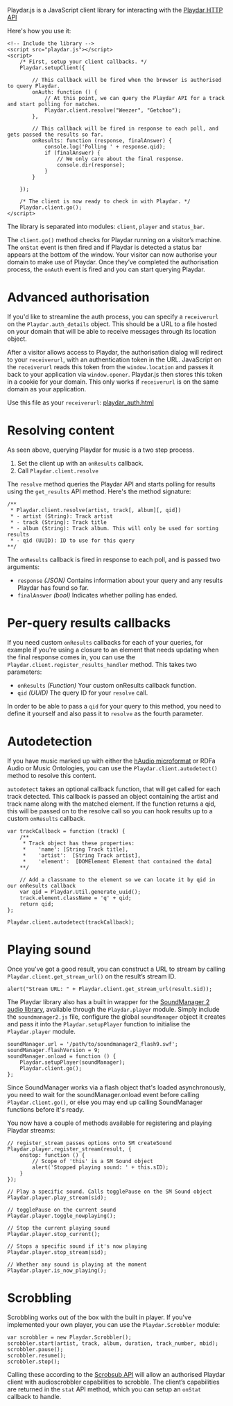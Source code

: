 Playdar.js is a JavaScript client library for interacting with the [Playdar HTTP API](http://www.playdar.org/api.html)

Here's how you use it:

    <!-- Include the library -->
    <script src="playdar.js"></script>
    <script>
        /* First, setup your client callbacks. */
        Playdar.setupClient({
            
            // This callback will be fired when the browser is authorised to query Playdar.
            onAuth: function () {
                // At this point, we can query the Playdar API for a track and start polling for matches.
                Playdar.client.resolve("Weezer", "Getchoo");
            },
            
            // This callback will be fired in response to each poll, and gets passed the results so far.
            onResults: function (response, finalAnswer) {
                console.log('Polling ' + response.qid);
                if (finalAnswer) {
                    // We only care about the final response.
                    console.dir(response);
                }
            }
            
        });
        
        /* The client is now ready to check in with Playdar. */
        Playdar.client.go();
    </script>

The library is separated into modules: `client`, `player` and `status_bar`.

The `client.go()` method checks for Playdar running on a visitor’s machine. The `onStat` event is then fired and if Playdar is detected a status bar appears at the bottom of the window. Your visitor can now authorise your domain to make use of Playdar. Once they’ve completed the authorisation process, the `onAuth` event is fired and you can start querying Playdar.

Advanced authorisation
======================

If you'd like to streamline the auth process, you can specify a `receiverurl` on the `Playdar.auth_details` object. This should be a URL to a file hosted on your domain that will be able to receive messages through its location object.

After a visitor allows access to Playdar, the authorisation dialog will redirect to your `receiverurl`, with an authentication token in the URL. JavaScript on the `receiverurl` reads this token from the `window.location` and passes it back to your application via `window.opener`. Playdar.js then stores this token in a cookie for your domain. This only works if `receiverurl` is on the same domain as your application.

Use this file as your `receiverurl`: [playdar_auth.html](http://www.playdarjs.org/playdar_auth.html)

Resolving content
=================

As seen above, querying Playdar for music is a two step process.

1. Set the client up with an `onResults` callback.
2. Call `Playdar.client.resolve`

The `resolve` method queries the Playdar API and starts polling for results using the `get_results` API method. Here's the method signature:

    /**
     * Playdar.client.resolve(artist, track[, album][, qid])
     * - artist (String): Track artist
     * - track (String): Track title
     * - album (String): Track album. This will only be used for sorting results
     * - qid (UUID): ID to use for this query
    **/

The `onResults` callback is fired in response to each poll, and is passed two arguments:

* `response` *(JSON)* Contains information about your query and any results Playdar has found so far.
* `finalAnswer` *(bool)* Indicates whether polling has ended.

Per-query results callbacks
===========================

If you need custom `onResults` callbacks for each of your queries, for example if you're using a closure to an element that needs updating when the final response comes in, you can use the `Playdar.client.register_results_handler` method. This takes two parameters:

* `onResults` *(Function)* Your custom onResults callback function.
* `qid` *(UUID)* The query ID for your `resolve` call.

In order to be able to pass a `qid` for your query to this method, you need to define it yourself and also pass it to `resolve` as the fourth parameter.

Autodetection
=============

If you have music marked up with either the [hAudio microformat](http://microformats.org/wiki/haudio) or RDFa Audio or Music Ontologies, you can use the `Playdar.client.autodetect()` method to resolve this content.

`autodetect` takes an optional callback function, that will get called for each track detected. This callback is passed an object containing the artist and track name along with the matched element. If the function returns a qid, this will be passed on to the resolve call so you can hook results up to a custom `onResults` callback.

    var trackCallback = function (track) {
        /**
         * Track object has these properties:
         *    'name': [String Track title],
         *    'artist':  [String Track artist],
         *    'element':  [DOMElement Element that contained the data]
        **/
        
        // Add a classname to the element so we can locate it by qid in our onResults callback
        var qid = Playdar.Util.generate_uuid();
        track.element.className = 'q' + qid;
        return qid;
    };
    
    Playdar.client.autodetect(trackCallback);

Playing sound
=============

Once you've got a good result, you can construct a URL to stream by calling `Playdar.client.get_stream_url()` on the result’s stream ID.

    alert("Stream URL: " + Playdar.client.get_stream_url(result.sid));

The Playdar library also has a built in wrapper for the [SoundManager 2 audio library](http://www.schillmania.com/projects/soundmanager2/), available through the `Playdar.player` module. Simply include the `soundmanager2.js` file, configure the global `soundManager` object it creates and pass it into the `Playdar.setupPlayer` function to initialise the `Playdar.player` module.

    soundManager.url = '/path/to/soundmanager2_flash9.swf';
    soundManager.flashVersion = 9;
    soundManager.onload = function () {
        Playdar.setupPlayer(soundManager);
        Playdar.client.go();
    };

Since SoundManager works via a flash object that's loaded asynchronously, you need to wait for the soundManager.onload event before calling `Playdar.client.go()`, or else you may end up calling SoundManager functions before it's ready.

You now have a couple of methods available for registering and playing Playdar streams:

    // register_stream passes options onto SM createSound
    Playdar.player.register_stream(result, {
        onstop: function () {
            // Scope of 'this' is a SM Sound object
            alert('Stopped playing sound: ' + this.sID);
        }
    });
    
    // Play a specific sound. Calls togglePause on the SM Sound object
    Playdar.player.play_stream(sid);
    
    // togglePause on the current sound
    Playdar.player.toggle_nowplaying();
    
    // Stop the current playing sound
    Playdar.player.stop_current();
    
    // Stops a specific sound if it's now playing
    Playdar.player.stop_stream(sid);
    
    // Whether any sound is playing at the moment
    Playdar.player.is_now_playing();

Scrobbling
==========

Scrobbling works out of the box with the built in player. If you've implemented your own player, you can use the `Playdar.Scrobbler` module:

    var scrobbler = new Playdar.Scrobbler();
    scrobbler.start(artist, track, album, duration, track_number, mbid);
    scrobbler.pause();
    scrobbler.resume();
    scrobbler.stop();

Calling these according to the [Scrobsub API](http://www.audioscrobbler.net/development/scrobsub/docs/html/class_scrob_submitter.html) will allow an authorised Playdar client with audioscrobbler capabilities to scrobble. The client’s capabilities are returned in the `stat` API method, which you can setup an `onStat` callback to handle.